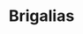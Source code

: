 ---
title: Brigalias
location: Sicklerville, NJ
description: Brigalias - Natalia & Rich Wedding Trailer
link: https://player.vimeo.com/video/175481325?color=26a69a&title=0&byline=0&portrait=0
---